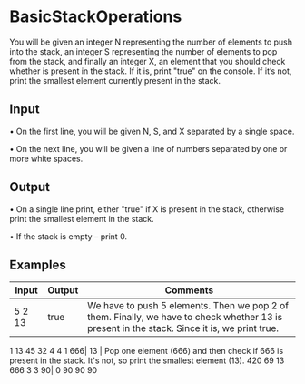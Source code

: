 # BasicStackOperations

You will be given an integer N representing the number of elements to push into the stack, an integer S representing the number of elements to pop from the stack, and finally an integer X, an element that you should check whether is present in the stack. If it is, print "true" on the console. If it’s not, print the smallest element currently present in the stack.

Input
-----

•	On the first line, you will be given N, S, and X separated by a single space. 

•	On the next line, you will be given a line of numbers separated by one or more white spaces.

Output
-------

•	On a single line print, either "true" if X is present in the stack, otherwise print the smallest element in the stack.

•	If the stack is empty – print 0.

Examples
--------
Input	| Output	| Comments
------|--------|-----------
5 2 13| true | We have to push 5 elements. Then we pop 2 of them. Finally, we have to check whether 13 is present in the stack. Since it is, we print true.
1 13 45 32 4
4 1 666| 13 | Pop one element (666) and then check if 666 is present in the stack. It's not, so print the smallest element (13).
420 69 13 666
3 3 90| 0
90 90 90


